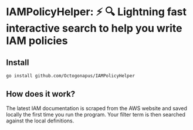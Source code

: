 # IAMPolicyHelper: :zap: :mag: Lightning fast interactive search to help you write IAM policies

[](./demo.svg)

## Install

```sh
go install github.com/Octogonapus/IAMPolicyHelper
```

## How does it work?

The latest IAM documentation is scraped from the AWS website and saved locally the first time you run the program.
Your filter term is then searched against the local definitions.
